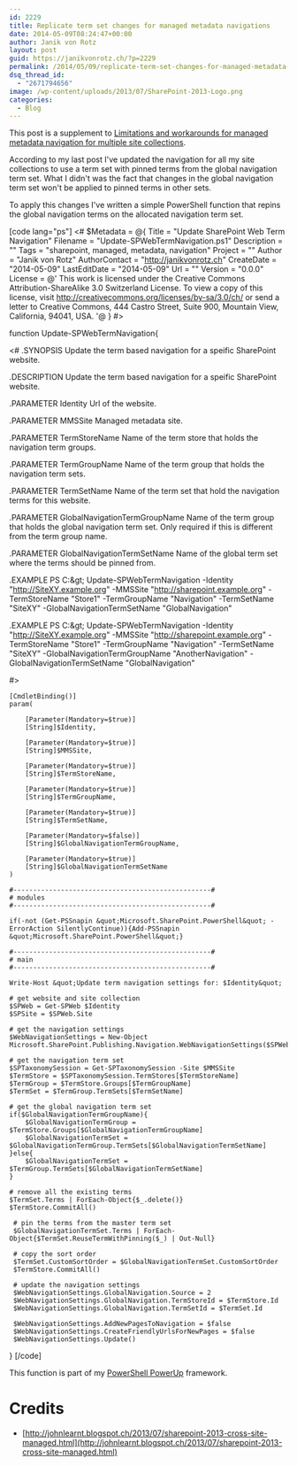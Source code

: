 ```yaml
---
id: 2229
title: Replicate term set changes for managed metadata navigations
date: 2014-05-09T08:24:47+00:00
author: Janik von Rotz
layout: post
guid: https://janikvonrotz.ch/?p=2229
permalink: /2014/05/09/replicate-term-set-changes-for-managed-metadata-navigations/
dsq_thread_id:
  - "2671794656"
image: /wp-content/uploads/2013/07/SharePoint-2013-Logo.png
categories:
  - Blog
---
```

This post is a supplement to <a href="https://janikvonrotz.ch/2014/04/23/limitations-and-workarounds-for-managed-metadata-navigation-for-multiple-site-collections/" title="Limitations and workarounds for managed metadata navigation for multiple site collections">Limitations and workarounds for managed metadata navigation for multiple site collections</a>.

According to my last post I've updated the navigation for all my site collections to use a term set with pinned terms from the global navigation term set.
What I didn't was the fact that changes in the global navigation term set won't be applied to pinned terms in other sets.

To apply this changes I've written a simple PowerShell function that repins the global navigation terms on the allocated navigation term set.
<!--more-->
[code lang="ps"]
&lt;#
$Metadata = @{
	Title = &quot;Update SharePoint Web Term Navigation&quot;
	Filename = &quot;Update-SPWebTermNavigation.ps1&quot;
	Description = &quot;&quot;
	Tags = &quot;sharepoint, managed, metadata, navigation&quot;
	Project = &quot;&quot;
	Author = &quot;Janik von Rotz&quot;
	AuthorContact = &quot;http://janikvonrotz.ch&quot;
	CreateDate = &quot;2014-05-09&quot;
	LastEditDate = &quot;2014-05-09&quot;
	Url = &quot;&quot;
	Version = &quot;0.0.0&quot;
	License = @'
This work is licensed under the Creative Commons Attribution-ShareAlike 3.0 Switzerland License.
To view a copy of this license, visit http://creativecommons.org/licenses/by-sa/3.0/ch/ or 
send a letter to Creative Commons, 444 Castro Street, Suite 900, Mountain View, California, 94041, USA.
'@
}
#&gt;

function Update-SPWebTermNavigation{

&lt;#
.SYNOPSIS
    Update the term based navigation for a speific SharePoint website.

.DESCRIPTION
    Update the term based navigation for a speific SharePoint website.

.PARAMETER Identity
	Url of the website.

.PARAMETER MMSSite
	Managed metadata site.

.PARAMETER TermStoreName
	Name of the term store that holds the navigation term groups.

.PARAMETER TermGroupName
	Name of the term group that holds the navigation term sets.

.PARAMETER TermSetName
	Name of the term set that hold the navigation terms for this website.

.PARAMETER GlobalNavigationTermGroupName
	Name of the term group that holds the global navigation term set. Only required if this is different from the term group name.

.PARAMETER GlobalNavigationTermSetName
	Name of the global term set where the terms should be pinned from.

.EXAMPLE
	PS C:\&gt; Update-SPWebTermNavigation -Identity &quot;http://SiteXY.example.org&quot; -MMSSite &quot;http://sharepoint.example.org&quot; -TermStoreName &quot;Store1&quot; -TermGroupName &quot;Navigation&quot; -TermSetName &quot;SiteXY&quot; -GlobalNavigationTermSetName &quot;GlobalNavigation&quot;

.EXAMPLE
	PS C:\&gt; Update-SPWebTermNavigation -Identity &quot;http://SiteXY.example.org&quot; -MMSSite &quot;http://sharepoint.example.org&quot; -TermStoreName &quot;Store1&quot; -TermGroupName &quot;Navigation&quot; -TermSetName &quot;SiteXY&quot; -GlobalNavigationTermGroupName &quot;AnotherNavigation&quot; -GlobalNavigationTermSetName &quot;GlobalNavigation&quot;

#&gt;

    [CmdletBinding()]
    param(

        [Parameter(Mandatory=$true)]
        [String]$Identity,

        [Parameter(Mandatory=$true)]
        [String]$MMSSite,
        
        [Parameter(Mandatory=$true)]
        [String]$TermStoreName,
        
        [Parameter(Mandatory=$true)]
        [String]$TermGroupName,
        
        [Parameter(Mandatory=$true)]
        [String]$TermSetName,
        
        [Parameter(Mandatory=$false)]
        [String]$GlobalNavigationTermGroupName,

        [Parameter(Mandatory=$true)]
        [String]$GlobalNavigationTermSetName
    )

    #--------------------------------------------------#
    # modules
    #--------------------------------------------------#

    if(-not (Get-PSSnapin &quot;Microsoft.SharePoint.PowerShell&quot; -ErrorAction SilentlyContinue)){Add-PSSnapin &quot;Microsoft.SharePoint.PowerShell&quot;}
      
    #--------------------------------------------------#
    # main
    #--------------------------------------------------#

    Write-Host &quot;Update term navigation settings for: $Identity&quot;

    # get website and site collection
    $SPWeb = Get-SPWeb $Identity
    $SPSite = $SPWeb.Site

    # get the navigation settings
    $WebNavigationSettings = New-Object Microsoft.SharePoint.Publishing.Navigation.WebNavigationSettings($SPWeb)

    # get the navigation term set
    $SPTaxonomySession = Get-SPTaxonomySession -Site $MMSSite
    $TermStore = $SPTaxonomySession.TermStores[$TermStoreName]
    $TermGroup = $TermStore.Groups[$TermGroupName]
    $TermSet = $TermGroup.TermSets[$TermSetName]

    # get the global navigation term set
    if($GlobalNavigationTermGroupName){
        $GlobalNavigationTermGroup = $TermStore.Groups[$GlobalNavigationTermGroupName]
        $GlobalNavigationTermSet = $GlobalNavigationTermGroup.TermSets[$GlobalNavigationTermSetName]
    }else{
        $GlobalNavigationTermSet = $TermGroup.TermSets[$GlobalNavigationTermSetName]
    }

    # remove all the existing terms
    $TermSet.Terms | ForEach-Object{$_.delete()}
    $TermStore.CommitAll()

     # pin the terms from the master term set
     $GlobalNavigationTermSet.Terms | ForEach-Object{$TermSet.ReuseTermWithPinning($_) | Out-Null}

     # copy the sort order
     $TermSet.CustomSortOrder = $GlobalNavigationTermSet.CustomSortOrder 
     $TermStore.CommitAll()

     # update the navigation settings
     $WebNavigationSettings.GlobalNavigation.Source = 2
     $WebNavigationSettings.GlobalNavigation.TermStoreId = $TermStore.Id
     $WebNavigationSettings.GlobalNavigation.TermSetId = $TermSet.Id

     $WebNavigationSettings.AddNewPagesToNavigation = $false
     $WebNavigationSettings.CreateFriendlyUrlsForNewPages = $false
     $WebNavigationSettings.Update()
}
[/code]

This function is part of my [PowerShell PowerUp](http://janikvonrotz.github.io/PowerShell-PowerUp/) framework.

# Credits

* [http://johnlearnt.blogspot.ch/2013/07/sharepoint-2013-cross-site-managed.html](http://johnlearnt.blogspot.ch/2013/07/sharepoint-2013-cross-site-managed.html)
